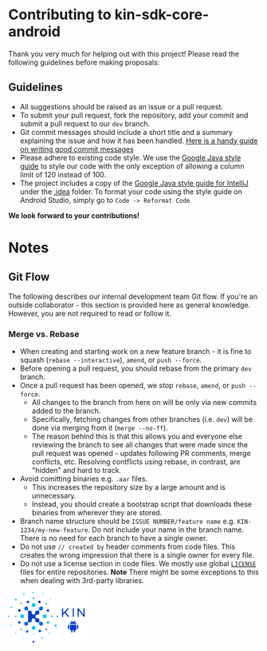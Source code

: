 # Contributing to kin-sdk-core-android

Thank you very much for helping out with this project!
Please read the following guidelines before making proposals:

## Guidelines

* All suggestions should be raised as an issue or a pull request.
* To submit your pull request, fork the repository, add your commit and submit a pull request to our `dev` branch.
* Git commit messages should include a short title and a summary explaining the issue and how it has been handled.
[Here is a handy guide on writing good commit messages](https://chris.beams.io/posts/git-commit/)
* Please adhere to existing code style. We use the [Google Java style guide](https://google.github.io/styleguide/javaguide.html)
to style our code with the only exception of allowing a column limit of 120 instead of 100.
* The project includes a copy of the [Google Java style guide for IntelliJ](https://github.com/google/styleguide/blob/gh-pages/intellij-java-google-style.xml)
under the [.idea](.idea) folder. To format your code using the style guide on Android Studio, simply go to `Code -> Reformat Code`

**We look forward to your contributions!**

# Notes

## Git Flow

The following describes our internal development team Git flow.
If you're an outside collaborator - this section is provided here as general knowledge.
However, you are not required to read or follow it.

### Merge vs. Rebase

- When creating and starting work on a new feature branch - it is fine to
squash (`rebase --interactive`), `amend`, or `push --force`.
- Before opening a pull request, you should rebase from the primary `dev` branch.
- Once a pull request has been opened, we stop `rebase`, `amend`, or `push --force`.
  - All changes to the branch from here on will be only via new commits added to the branch.
  - Specifically, fetching changes from other branches (i.e. `dev`)
will be done via merging from it (`merge --no-ff`).
  - The reason behind this is that this allows you and everyone else reviewing
the branch to see all changes that were made since the pull request was opened -
updates following PR comments, merge conflicts, etc. Resolving contflicts using rebase, in  contrast,
are "hidden" and hard to track.
- Avoid comitting binaries e.g. `.aar` files.
  - This increases the repository size by a large amount and is unnecessary.
  - Instead, you should create a bootstrap script that downloads these binaries
from wherever they are stored.
- Branch name structure should be `ISSUE NUMBER/feature name` e.g. `KIN-1234/my-new-feature`.
Do not include your name in the branch name. There is no need for each branch to have a single owner.
- Do not use `// created by` header comments from code files. This creates the wrong impression
that there is a single owner for every file.
- Do not use a license section in code files. We mostly use global [`LICENSE`](LICENSE)
files for entire repositories. **Note** There might be some exceptions to this
when dealing with 3rd-party libraries.


![Kin Token](kin_android.png)

